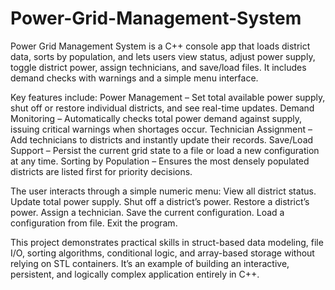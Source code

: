 # Power-Grid-Management-System
Power Grid Management System is a C++ console app that loads district data, sorts by population, and lets users view status, adjust power supply, toggle district power, assign technicians, and save/load files. It includes demand checks with warnings and a simple menu interface.

Key features include:
Power Management – Set total available power supply, shut off or restore individual districts, and see real-time updates.
Demand Monitoring – Automatically checks total power demand against supply, issuing critical warnings when shortages occur.
Technician Assignment – Add technicians to districts and instantly update their records.
Save/Load Support – Persist the current grid state to a file or load a new configuration at any time.
Sorting by Population – Ensures the most densely populated districts are listed first for priority decisions.

The user interacts through a simple numeric menu:
View all district status.
Update total power supply.
Shut off a district’s power.
Restore a district’s power.
Assign a technician.
Save the current configuration.
Load a configuration from file.
Exit the program.

This project demonstrates practical skills in struct-based data modeling, file I/O, sorting algorithms, conditional logic, and array-based storage without relying on STL containers. It’s an example of building an interactive, persistent, and logically complex application entirely in C++.
